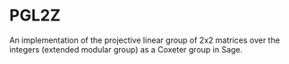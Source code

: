 # PGL2Z
An implementation of the projective linear group of 2x2 matrices over the integers (extended modular group) as a Coxeter group in Sage.
